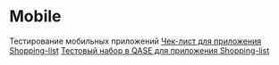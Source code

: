 # Mobile
Тестирование мобильных приложений
[ Чек-лист для приложения Shopping-list](https://docs.google.com/spreadsheets/d/184S7kF6eM5OqGtvP3Rywn23ajhW_fP8EvIFrhlCRqgM/edit?usp=sharing)
[Тестовый набор в QASE для приложения Shopping-list](https://github.com/user-attachments/files/18648738/G9-2025-02-03.pdf)

